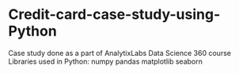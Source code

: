 # Credit-card-case-study-using-Python
Case study done as a part of AnalytixLabs Data Science 360 course
Libraries used in Python:
numpy 
pandas
matplotlib
seaborn

